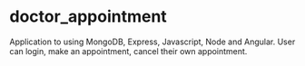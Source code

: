# doctor_appointment
Application to using MongoDB, Express, Javascript, Node and Angular. User can login, make an appointment, cancel their own appointment.
